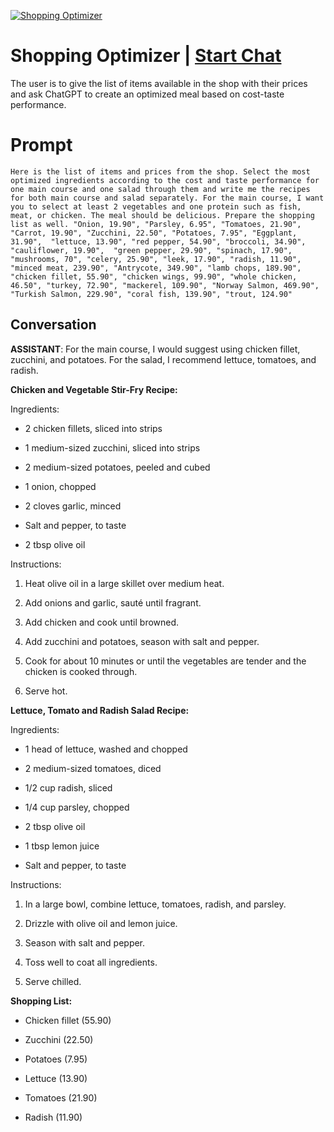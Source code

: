 
[![Shopping Optimizer](https://flow-prompt-covers.s3.us-west-1.amazonaws.com/icon/minimalist/mini_6.png)](https://gptcall.net/chat.html?data=%7B%22contact%22%3A%7B%22id%22%3A%22UqYUdurwET5Tc8OXipM-O%22%2C%22flow%22%3Atrue%7D%7D)
# Shopping Optimizer | [Start Chat](https://gptcall.net/chat.html?data=%7B%22contact%22%3A%7B%22id%22%3A%22UqYUdurwET5Tc8OXipM-O%22%2C%22flow%22%3Atrue%7D%7D)
The user is to give the list of items available in the shop with their prices and ask ChatGPT to create an optimized meal based on cost-taste performance.

# Prompt

```
Here is the list of items and prices from the shop. Select the most optimized ingredients according to the cost and taste performance for one main course and one salad through them and write me the recipes for both main course and salad separately. For the main course, I want you to select at least 2 vegetables and one protein such as fish, meat, or chicken. The meal should be delicious. Prepare the shopping list as well. "Onion, 19.90", "Parsley, 6.95", "Tomatoes, 21.90", "Carrot, 19.90", "Zucchini, 22.50", "Potatoes, 7.95", "Eggplant, 31.90",  "lettuce, 13.90", "red pepper, 54.90", "broccoli, 34.90", "cauliflower, 19.90",  "green pepper, 29.90", "spinach, 17.90", "mushrooms, 70", "celery, 25.90", "leek, 17.90", "radish, 11.90", "minced meat, 239.90", "Antrycote, 349.90", "lamb chops, 189.90", "chicken fillet, 55.90", "chicken wings, 99.90", "whole chicken, 46.50", "turkey, 72.90", "mackerel, 109.90", "Norway Salmon, 469.90", "Turkish Salmon, 229.90", "coral fish, 139.90", "trout, 124.90"
```

## Conversation

**ASSISTANT**: For the main course, I would suggest using chicken fillet, zucchini, and potatoes. For the salad, I recommend lettuce, tomatoes, and radish.



**Chicken and Vegetable Stir-Fry Recipe:**



Ingredients:

- 2 chicken fillets, sliced into strips

- 1 medium-sized zucchini, sliced into strips

- 2 medium-sized potatoes, peeled and cubed

- 1 onion, chopped

- 2 cloves garlic, minced

- Salt and pepper, to taste

- 2 tbsp olive oil



Instructions:

1. Heat olive oil in a large skillet over medium heat.

2. Add onions and garlic, sauté until fragrant.

3. Add chicken and cook until browned.

4. Add zucchini and potatoes, season with salt and pepper.

5. Cook for about 10 minutes or until the vegetables are tender and the chicken is cooked through.

6. Serve hot.



**Lettuce, Tomato and Radish Salad Recipe:**



Ingredients:

- 1 head of lettuce, washed and chopped

- 2 medium-sized tomatoes, diced

- 1/2 cup radish, sliced

- 1/4 cup parsley, chopped

- 2 tbsp olive oil

- 1 tbsp lemon juice

- Salt and pepper, to taste



Instructions:

1. In a large bowl, combine lettuce, tomatoes, radish, and parsley.

2. Drizzle with olive oil and lemon juice.

3. Season with salt and pepper.

4. Toss well to coat all ingredients.

5. Serve chilled.



**Shopping List:**

- Chicken fillet (55.90)

- Zucchini (22.50)

- Potatoes (7.95)

- Lettuce (13.90)

- Tomatoes (21.90)

- Radish (11.90)


